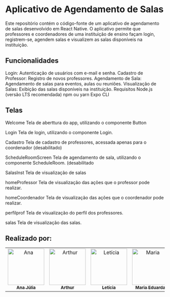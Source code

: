 <h1>Aplicativo de Agendamento de Salas</h1> 
Este repositório contém o código-fonte de um aplicativo de agendamento de salas desenvolvido em React Native. O aplicativo permite que professores e coordenadores de uma instituição de ensino façam login, registrem-se, agendem salas e visualizem as salas disponíveis na instituição.

<h2>Funcionalidades</h2>

Login: Autenticação de usuários com e-mail e senha.
Cadastro de Professor: Registro de novos professores.
Agendamento de Sala: Agendamento de salas para eventos, aulas ou reuniões.
Visualização de Salas: Exibição das salas disponíveis na instituição.
Requisitos
Node.js (versão LTS recomendada)
npm ou yarn
Expo CLI

<h2>Telas</h2>

Welcome
Tela de aberttura do app, utilizando o componente Button

Login
Tela de login, utilizando o componente Login.

Cadastro
Tela de cadastro de professores, acessada apenas para o coordenador (desabilitado)


ScheduleRoomScreen
Tela de agendamento de sala, utilizando o componente ScheduleRoom. (desabilitado

SalasInst
Tela de visualização de salas

homeProfessor
Tela de visualização das ações que o professor pode realizar.

homeCoordenador
Tela de visualização das ações que o coordenador pode realizar.

perfilprof
Tela de visualização do perfil dos professores.

salas 
Tela de visualização das salas.



<h2> Realizado por: </h2>
<div align="center">
    <table>
    <tr>
        <td align="center" >
        <a href="https://github.com/anatxzier">
            <img src="https://avatars.githubusercontent.com/u/134381442?v=4" width="115px;" alt="Ana"/><br>
            <sub>
            <b>Ana Júlia</b>
            </sub>
        </a>
        </td>
        <td align="center">
        <a href="https://github.com/Arthurzinho02">
            <img src="https://avatars.githubusercontent.com/u/134386150?v=4" width="115px;" alt="Arthur"/><br>
            <sub>
            <b>Arthur</b>
            </sub>
        </a>
        </td>
        <td align="center">
        <a href="https://github.com/lerpaiva">
            <img src="https://avatars.githubusercontent.com/u/133794677?v=4" width="115px;" alt="Letícia"/><br>
            <sub>
            <b>Letícia</b>
            </sub>
        </a>
        </td>
        <td align="center">
        <a href="https://github.com/mariadudasn">
            <img src="https://avatars.githubusercontent.com/u/134337212?v=4" width="115px;" alt="Maria"/><br>
            <sub>
            <b>Maria Eduarda</b>
            </sub>
        </a>
        </td>
        <td align="center">
        <a href="https://github.com/natpazs">
            <img src="https://avatars.githubusercontent.com/u/134384648?v=4" width="115px;" alt="Natália"/><br>
            <sub>
            <b>Natália Paz</b>
            </sub>
        </a>
        </td>
    </tr>
    </table>
</div>

